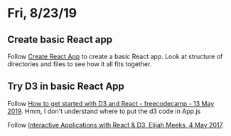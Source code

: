 # Fri, 8/23/19

## Create basic React app

Follow [Create React App](https://reactjs.org/docs/create-a-new-react-app.html#create-react-app) to create a basic React app. Look at structure of directories and files to see how it all fits together.

## Try D3 in basic React App

Follow [How to get started with D3 and React - freecodecamp - 13 May 2019](https://www.freecodecamp.org/news/how-to-get-started-with-d3-and-react-c7da74a5bd9f/). Hmm, I don't understand where to put the d3 code in App.js

Follow [Interactive Applications with React & D3, Elijah Meeks, 4 May 2017](https://medium.com/@Elijah_Meeks/interactive-applications-with-react-d3-f76f7b3ebc71).

